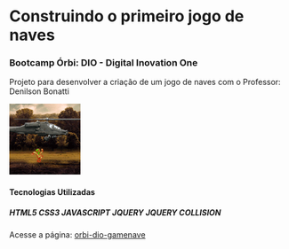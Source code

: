 # Construindo o primeiro jogo de naves
### Bootcamp Órbi: DIO - Digital Inovation One
</p>Projeto para desenvolver a criação de um jogo de naves com o Professor: Denilson Bonatti</p>

![Jogo de Naves!](/assets/imgs/icon.png "Screenshot jogo de naves")

#### Tecnologias Utilizadas

##### HTML5 CSS3 JAVASCRIPT JQUERY JQUERY COLLISION

Acesse a página: [orbi-dio-gamenave](https://jnrnovaes.github.io/orbi-dio-gamenave/)
